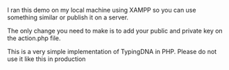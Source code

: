 I ran this demo on my local machine using XAMPP so you can use something similar or publish it on a server.

The only change you need to make is to add your public and private key on the action.php file.

This is a very simple implementation of TypingDNA in PHP. Please do not use it like this in production

